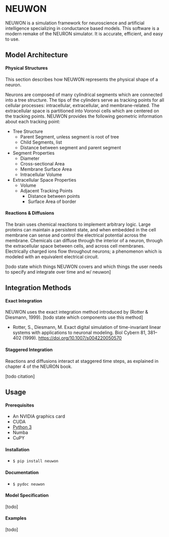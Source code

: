 # NEUWON

NEUWON is a simulation framework for neuroscience and artificial intelligence
specializing in conductance based models. This software is a modern remake of
the NEURON simulator. It is accurate, efficient, and easy to use.

## Model Architecture

#### Physical Structures

This section describes how NEUWON represents the physical shape of a neuron.

Neurons are composed of many cylindrical segments which are connected into a
tree structure. The tips of the cylinders serve as tracking points for all
cellular processes: intracellular, extracellular, and membrane-related. The
extracellular space is partitioned into Voronoi cells which are centered on the
tracking points. NEUWON provides the following geometric information about each
tracking point:

* Tree Structure
    + Parent Segment, unless segment is root of tree
    + Child Segments, list
    + Distance between segment and parent segment
* Segment Properties
    + Diameter
    + Cross-sectional Area
    + Membrane Surface Area
    + Intracellular Volume
* Extracellular Space Properties
    + Volume
    + Adjacent Tracking Points
        - Distance between points
        - Surface Area of border

#### Reactions & Diffusions

The brain uses chemical reactions to implement arbitrary logic. Large proteins
can maintain a persistent state, and when embedded in the cell membrane can
sense and control the electrical potential across the membrane. Chemicals can
diffuse through the interior of a neuron, through the extracellular space
between cells, and across cell membranes. Electrically charged ions flow
throughout neurons; a phenomenon which is modeled with an equivalent electrical
circuit.

[todo state which things NEUWON covers and which things the user needs to
specify and integrate over time and w/ neuwon]

## Integration Methods

#### Exact Integration

NEUWON uses the exact integration method introduced by (Rotter & Diesmann, 1999).
[todo state which components use this method]

* Rotter, S., Diesmann, M. Exact digital simulation of time-invariant linear
systems with applications to neuronal modeling. Biol Cybern 81, 381–402 (1999).
https://doi.org/10.1007/s004220050570

#### Staggered Integration

Reactions and diffusions interact at staggered time steps, as explained in
chapter 4 of the NEURON book.

[todo citation]

## Usage

#### Prerequisites

* An NVIDIA graphics card
* CUDA
* [Python 3](https://www.python.org/)
* Numba
* CuPY

#### Installation

* `$ pip install neuwon`

#### Documentation

* `$ pydoc neuwon`

#### Model Specification

[todo]

#### Examples

[todo]
